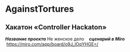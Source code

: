 # AgainstTortures

## Хакатон «Controller Hackaton» 

***Название проекта***
Не женское дело
 
 ***сценарий в Miro***
 https://miro.com/app/board/o9J_lOqYHGE=/


